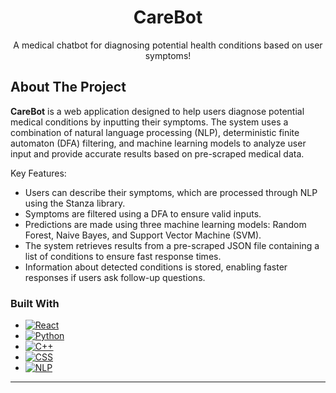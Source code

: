 <div align="center">
  
  <h1 align="center">CareBot</h1>

  <p align="center">
    A medical chatbot for diagnosing potential health conditions based on user symptoms!
    <br />
  </p>
</div>

<!-- ABOUT THE PROJECT -->
## About The Project

**CareBot** is a web application designed to help users diagnose potential medical conditions by inputting their symptoms. The system uses a combination of natural language processing (NLP), deterministic finite automaton (DFA) filtering, and machine learning models to analyze user input and provide accurate results based on pre-scraped medical data.

Key Features:
* Users can describe their symptoms, which are processed through NLP using the Stanza library.
* Symptoms are filtered using a DFA to ensure valid inputs.
* Predictions are made using three machine learning models: Random Forest, Naive Bayes, and Support Vector Machine (SVM).
* The system retrieves results from a pre-scraped JSON file containing a list of conditions to ensure fast response times.
* Information about detected conditions is stored, enabling faster responses if users ask follow-up questions.

### Built With

* [![React][React.js]][React-url]
* [![Python][Python]][Python-url]
* [![C++][CPP]][CPP-url]
* [![CSS][CSS]][CSS-url]
* [![NLP][NLP]][NLP-url]

---

<!-- MARKDOWN LINKS & IMAGES -->
[React.js]: https://img.shields.io/badge/React-20232A?style=for-the-badge&logo=react&logoColor=61DAFB
[React-url]: https://reactjs.org/
[Python]: https://img.shields.io/badge/Python-3776AB?style=for-the-badge&logo=python&logoColor=white
[Python-url]: https://www.python.org/
[CPP]: https://img.shields.io/badge/C++-00599C?style=for-the-badge&logo=cplusplus&logoColor=white
[CPP-url]: https://en.wikipedia.org/wiki/C%2B%2B
[CSS]: https://img.shields.io/badge/CSS3-1572B6?style=for-the-badge&logo=css3&logoColor=white
[CSS-url]: https://developer.mozilla.org/en-US/docs/Web/CSS
[NLP]: https://img.shields.io/badge/NLP-006600?style=for-the-badge&logo=nlp&logoColor=white
[NLP-url]: https://stanfordnlp.github.io/stanza/
